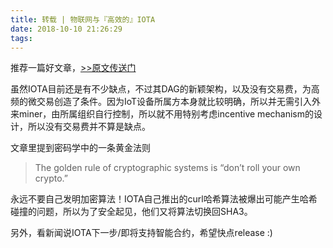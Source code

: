 ```yaml
---
title: 转载 | 物联网与『高效的』IOTA
date: 2018-10-10 21:26:29
tags:
---
```


推荐一篇好文章，[>>原文传送门](https://draveness.me/iota-tangle)

虽然IOTA目前还是有不少缺点，不过其DAG的新颖架构，以及没有交易费，为高频的微交易创造了条件。因为IoT设备所属方本身就比较明确，所以并无需引入外来miner，由所属组织自行控制，所以就不用特别考虑incentive mechanism的设计，所以没有交易费并不算是缺点。

文章里提到密码学中的一条黄金法则

> The golden rule of cryptographic systems is “don’t roll your own crypto.”

永远不要自己发明加密算法！IOTA自己推出的curl哈希算法被爆出可能产生哈希碰撞的问题，所以为了安全起见，他们又将算法切换回SHA3。

另外，看新闻说IOTA下一步/即将支持智能合约，希望快点release :)